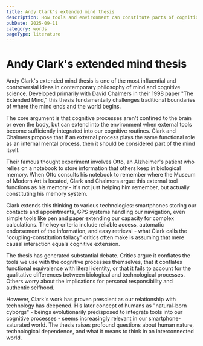 ```yaml
---
title: Andy Clark's extended mind thesis
description: How tools and environment can constitute parts of cognition
pubDate: 2025-09-11
category: words
pageType: literature
---
```

# Andy Clark's extended mind thesis
Andy Clark's extended mind thesis is one of the most influential and controversial ideas in contemporary philosophy of mind and cognitive science. Developed primarily with David Chalmers in their 1998 paper "The Extended Mind," this thesis fundamentally challenges traditional boundaries of where the mind ends and the world begins.

The core argument is that cognitive processes aren't confined to the brain or even the body, but can extend into the environment when external tools become sufficiently integrated into our cognitive routines. Clark and Chalmers propose that if an external process plays the same functional role as an internal mental process, then it should be considered part of the mind itself.

Their famous thought experiment involves Otto, an Alzheimer's patient who relies on a notebook to store information that others keep in biological memory. When Otto consults his notebook to remember where the Museum of Modern Art is located, Clark and Chalmers argue this external tool functions as his memory - it's not just helping him remember, but actually constituting his memory system.

Clark extends this thinking to various technologies: smartphones storing our contacts and appointments, GPS systems handling our navigation, even simple tools like pen and paper extending our capacity for complex calculations. The key criteria include reliable access, automatic endorsement of the information, and easy retrieval - what Clark calls the "coupling-constitution fallacy" critics often make is assuming that mere causal interaction equals cognitive extension.

The thesis has generated substantial debate. Critics argue it conflates the tools we use with the cognitive processes themselves, that it conflates functional equivalence with literal identity, or that it fails to account for the qualitative differences between biological and technological processes. Others worry about the implications for personal responsibility and authentic selfhood.

However, Clark's work has proven prescient as our relationship with technology has deepened. His later concept of humans as "natural-born cyborgs" - beings evolutionarily predisposed to integrate tools into our cognitive processes - seems increasingly relevant in our smartphone-saturated world. The thesis raises profound questions about human nature, technological dependence, and what it means to think in an interconnected world.

